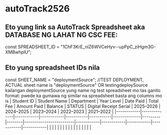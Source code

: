 # autoTrack2526
## Eto yung link sa AutoTrack Spreadsheet aka DATABASE NG LAHAT NG CSC FEE:
const SPREADSHEET_ID = "1ChF3KrE_nlZ6WVCeHyv--upPpC_ziHgm3G-XMBwhplU";
## Eto yung spreadsheet IDs nila
const SHEET_NAME = "deploymentSource"; //TEST DEPLOYMENT, ACTUAL sheet name is  "deploymentSource" OR testingdeploySource
kailangan deploymentSource yung name ng test spreadsheet mo tas ganito format:
pwede ka gumawa ng similar na spreadsheet basta ang columns mo is 
| Student ID | Student Name | Department | Year Level | Date Paid | Total Fee | Amount Paid | Balance | STATUS | Digital Receipt Serial | 2025–2026 | 2024–2025 | 2023–2024 | 2022–2023 | 2021–2022 |
|------------|--------------|------------|------------|-----------|-----------|--------------|---------|--------|-------------------------|------------|------------|------------|------------|------------|
|            |              |            |            |           |           |              |         |        |                         |            |            |            |            |            |


